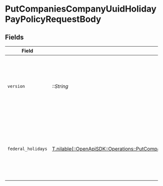 # PutCompaniesCompanyUuidHolidayPayPolicyRequestBody


## Fields

| Field                                                                                                                                                                            | Type                                                                                                                                                                             | Required                                                                                                                                                                         | Description                                                                                                                                                                      |
| -------------------------------------------------------------------------------------------------------------------------------------------------------------------------------- | -------------------------------------------------------------------------------------------------------------------------------------------------------------------------------- | -------------------------------------------------------------------------------------------------------------------------------------------------------------------------------- | -------------------------------------------------------------------------------------------------------------------------------------------------------------------------------- |
| `version`                                                                                                                                                                        | *::String*                                                                                                                                                                       | :heavy_check_mark:                                                                                                                                                               | The current version of the object. See the [versioning guide](https://docs.gusto.com/embedded-payroll/docs/idempotency) for information on how to use this field.                |
| `federal_holidays`                                                                                                                                                               | [T.nilable(::OpenApiSDK::Operations::PutCompaniesCompanyUuidHolidayPayPolicyFederalHolidays)](../../models/operations/putcompaniescompanyuuidholidaypaypolicyfederalholidays.md) | :heavy_minus_sign:                                                                                                                                                               | An object containing federal holiday objects, each containing a boolean selected property.                                                                                       |